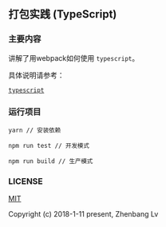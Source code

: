 ## 打包实践 (TypeScript)

### 主要内容

讲解了用webpack如何使用 `typescript`。

具体说明请参考：

[` typescript `](https://github.com/lvzhenbang/webpack-learning/tree/master/doc/first/typescript.md)

### 运行项目

```
yarn // 安装依赖

npm run test // 开发模式

npm run build // 生产模式
```

### LICENSE

[MIT](https://opensource.org/licenses/MIT)

Copyright (c) 2018-1-11 present, Zhenbang Lv

